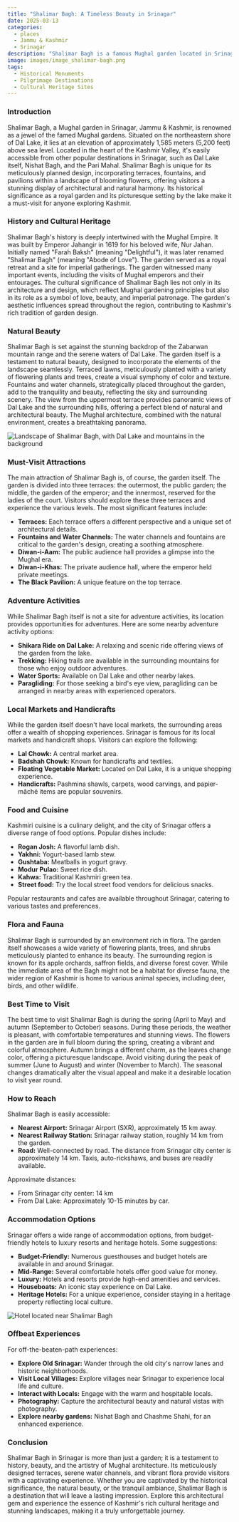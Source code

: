 ```yaml
---
title: "Shalimar Bagh: A Timeless Beauty in Srinagar"
date: 2025-03-13
categories:
  - places
  - Jammu & Kashmir
  - Srinagar
description: "Shalimar Bagh is a famous Mughal garden located in Srinagar, Jammu & Kashmir. It was built by Emperor Shah Jahan and is known for its vibrant lily pools and intricate Mughal architecture. The garden is part of the Mughal Gardens trail and offers stunning views of Dal Lake."
image: images/image_shalimar-bagh.png
tags: 
  - Historical Monuments
  - Pilgrimage Destinations
  - Cultural Heritage Sites
---
```



### **Introduction**

Shalimar Bagh, a Mughal garden in Srinagar, Jammu & Kashmir, is renowned as a jewel of the famed Mughal gardens. Situated on the northeastern shore of Dal Lake, it lies at an elevation of approximately 1,585 meters (5,200 feet) above sea level. Located in the heart of the Kashmir Valley, it's easily accessible from other popular destinations in Srinagar, such as Dal Lake itself, Nishat Bagh, and the Pari Mahal. Shalimar Bagh is unique for its meticulously planned design, incorporating terraces, fountains, and pavilions within a landscape of blooming flowers, offering visitors a stunning display of architectural and natural harmony. Its historical significance as a royal garden and its picturesque setting by the lake make it a must-visit for anyone exploring Kashmir.

### **History and Cultural Heritage**

Shalimar Bagh's history is deeply intertwined with the Mughal Empire. It was built by Emperor Jahangir in 1619 for his beloved wife, Nur Jahan. Initially named "Farah Baksh" (meaning "Delightful"), it was later renamed "Shalimar Bagh" (meaning "Abode of Love"). The garden served as a royal retreat and a site for imperial gatherings. The garden witnessed many important events, including the visits of Mughal emperors and their entourages. The cultural significance of Shalimar Bagh lies not only in its architecture and design, which reflect Mughal gardening principles but also in its role as a symbol of love, beauty, and imperial patronage. The garden's aesthetic influences spread throughout the region, contributing to Kashmir's rich tradition of garden design.

###  **Natural Beauty**

Shalimar Bagh is set against the stunning backdrop of the Zabarwan mountain range and the serene waters of Dal Lake. The garden itself is a testament to natural beauty, designed to incorporate the elements of the landscape seamlessly. Terraced lawns, meticulously planted with a variety of flowering plants and trees, create a visual symphony of color and texture. Fountains and water channels, strategically placed throughout the garden, add to the tranquility and beauty, reflecting the sky and surrounding scenery. The view from the uppermost terrace provides panoramic views of Dal Lake and the surrounding hills, offering a perfect blend of natural and architectural beauty. The Mughal architecture, combined with the natural environment, creates a breathtaking panorama.

<img src="placeholder_image_shalimar_bagh_landscape.jpg" alt="Landscape of Shalimar Bagh, with Dal Lake and mountains in the background">

### **Must-Visit Attractions**

The main attraction of Shalimar Bagh is, of course, the garden itself. The garden is divided into three terraces: the outermost, the public garden; the middle, the garden of the emperor; and the innermost, reserved for the ladies of the court. Visitors should explore these three terraces and experience the various levels. The most significant features include:

*   **Terraces:** Each terrace offers a different perspective and a unique set of architectural details.
*   **Fountains and Water Channels:** The water channels and fountains are critical to the garden's design, creating a soothing atmosphere.
*   **Diwan-i-Aam:** The public audience hall provides a glimpse into the Mughal era.
*   **Diwan-i-Khas:** The private audience hall, where the emperor held private meetings.
*   **The Black Pavilion:** A unique feature on the top terrace.

### **Adventure Activities**

While Shalimar Bagh itself is not a site for adventure activities, its location provides opportunities for adventures. Here are some nearby adventure activity options:

*   **Shikara Ride on Dal Lake:** A relaxing and scenic ride offering views of the garden from the lake.
*   **Trekking:** Hiking trails are available in the surrounding mountains for those who enjoy outdoor adventures.
*   **Water Sports:** Available on Dal Lake and other nearby lakes.
*   **Paragliding:** For those seeking a bird's eye view, paragliding can be arranged in nearby areas with experienced operators.

### **Local Markets and Handicrafts**

While the garden itself doesn't have local markets, the surrounding areas offer a wealth of shopping experiences. Srinagar is famous for its local markets and handicraft shops. Visitors can explore the following:

*   **Lal Chowk:** A central market area.
*   **Badshah Chowk:** Known for handicrafts and textiles.
*   **Floating Vegetable Market:** Located on Dal Lake, it is a unique shopping experience.
*   **Handicrafts:** Pashmina shawls, carpets, wood carvings, and papier-mâché items are popular souvenirs.

### **Food and Cuisine**

Kashmiri cuisine is a culinary delight, and the city of Srinagar offers a diverse range of food options. Popular dishes include:

*   **Rogan Josh:** A flavorful lamb dish.
*   **Yakhni:** Yogurt-based lamb stew.
*   **Gushtaba:** Meatballs in yogurt gravy.
*   **Modur Pulao:** Sweet rice dish.
*   **Kahwa:** Traditional Kashmiri green tea.
*   **Street food:** Try the local street food vendors for delicious snacks.

Popular restaurants and cafes are available throughout Srinagar, catering to various tastes and preferences.

### **Flora and Fauna**

Shalimar Bagh is surrounded by an environment rich in flora. The garden itself showcases a wide variety of flowering plants, trees, and shrubs meticulously planted to enhance its beauty. The surrounding region is known for its apple orchards, saffron fields, and diverse forest cover. While the immediate area of the Bagh might not be a habitat for diverse fauna, the wider region of Kashmir is home to various animal species, including deer, birds, and other wildlife.

### **Best Time to Visit**

The best time to visit Shalimar Bagh is during the spring (April to May) and autumn (September to October) seasons. During these periods, the weather is pleasant, with comfortable temperatures and stunning views. The flowers in the garden are in full bloom during the spring, creating a vibrant and colorful atmosphere. Autumn brings a different charm, as the leaves change color, offering a picturesque landscape. Avoid visiting during the peak of summer (June to August) and winter (November to March). The seasonal changes dramatically alter the visual appeal and make it a desirable location to visit year round.

### **How to Reach**

Shalimar Bagh is easily accessible:

*   **Nearest Airport:** Srinagar Airport (SXR), approximately 15 km away.
*   **Nearest Railway Station:** Srinagar railway station, roughly 14 km from the garden.
*   **Road:** Well-connected by road. The distance from Srinagar city center is approximately 14 km. Taxis, auto-rickshaws, and buses are readily available.

Approximate distances:

*   From Srinagar city center: 14 km
*   From Dal Lake: Approximately 10-15 minutes by car.

### **Accommodation Options**

Srinagar offers a wide range of accommodation options, from budget-friendly hotels to luxury resorts and heritage hotels. Some suggestions:

*   **Budget-Friendly:** Numerous guesthouses and budget hotels are available in and around Srinagar.
*   **Mid-Range:** Several comfortable hotels offer good value for money.
*   **Luxury:** Hotels and resorts provide high-end amenities and services.
*   **Houseboats:** An iconic stay experience on Dal Lake.
*   **Heritage Hotels:** For a unique experience, consider staying in a heritage property reflecting local culture.

<img src="placeholder_image_shalimar_bagh_hotel.jpg" alt="Hotel located near Shalimar Bagh">

### **Offbeat Experiences**

For off-the-beaten-path experiences:

*   **Explore Old Srinagar:** Wander through the old city's narrow lanes and historic neighborhoods.
*   **Visit Local Villages:** Explore villages near Srinagar to experience local life and culture.
*   **Interact with Locals:** Engage with the warm and hospitable locals.
*   **Photography:** Capture the architectural beauty and natural vistas with photography.
*   **Explore nearby gardens:** Nishat Bagh and Chashme Shahi, for an enhanced experience.

### **Conclusion**

Shalimar Bagh in Srinagar is more than just a garden; it is a testament to history, beauty, and the artistry of Mughal architecture. Its meticulously designed terraces, serene water channels, and vibrant flora provide visitors with a captivating experience. Whether you are captivated by the historical significance, the natural beauty, or the tranquil ambiance, Shalimar Bagh is a destination that will leave a lasting impression. Explore this architectural gem and experience the essence of Kashmir's rich cultural heritage and stunning landscapes, making it a truly unforgettable journey.


